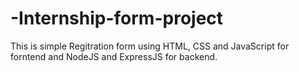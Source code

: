 # -Internship-form-project
This is simple Regitration form using HTML, CSS and JavaScript for forntend and NodeJS and ExpressJS for backend. 
